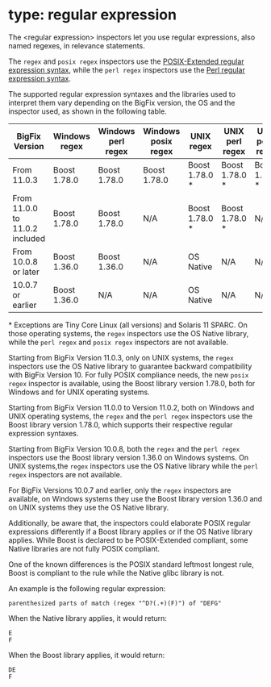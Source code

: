 # type: regular expression

The &lt;regular expression&gt; inspectors let you use regular expressions, also named regexes, in relevance statements.

The `regex` and `posix regex` inspectors use the [POSIX-Extended regular expression syntax](https://www.boost.org/doc/libs/release/libs/regex/doc/html/boost_regex/syntax/basic_extended.html), while the `perl regex` inspectors use the [Perl regular expression syntax](https://www.boost.org/doc/libs/release/libs/regex/doc/html/boost_regex/syntax/perl_syntax.html).

The supported regular expression syntaxes and the libraries used to interpret them vary depending on the BigFix version, the OS and the inspector used, as shown in the following table.

| BigFix Version | Windows<br/>regex | Windows<br/>perl regex | Windows<br/>posix regex | UNIX<br/>regex | UNIX<br/>perl regex | UNIX<br/>posix regex |
|----------------------------|-------------|-------------|-------------|-------------|-------------|-------------|
| From 11.0.3 | Boost 1.78.0 | Boost 1.78.0 | Boost 1.78.0 | Boost 1.78.0 \* | Boost 1.78.0 \* | Boost 1.78.0 \* |
| From 11.0.0 to 11.0.2 included | Boost 1.78.0 | Boost 1.78.0 | N/A | Boost 1.78.0 \* | Boost 1.78.0 \* | N/A |
| From 10.0.8 or later | Boost 1.36.0 | Boost 1.36.0 |  N/A | OS Native | N/A | N/A |
| 10.0.7 or earlier | Boost 1.36.0 | N/A | N/A | OS Native | N/A | N/A |

\* Exceptions are Tiny Core Linux (all versions) and Solaris 11 SPARC. On those operating systems, the `regex` inspectors use the OS Native library, while the `perl regex` and `posix regex` inspectors are not available.

Starting from BigFix Version 11.0.3, only on UNIX systems, the `regex` inspectors use the OS Native library to guarantee backward compatibility with BigFix Version 10. For fully POSIX compliance needs, the new `posix regex` inspector is available, using the Boost library version 1.78.0, both for Windows and for UNIX operating systems.

Starting from BigFix Version 11.0.0 to Version 11.0.2, both on Windows and UNIX operating systems, the `regex` and the `perl regex` inspectors use the Boost library version 1.78.0, which supports their respective regular expression syntaxes.

Starting from BigFix Version 10.0.8, both the `regex` and the `perl regex` inspectors use the Boost library version 1.36.0 on Windows systems. On UNIX systems,the `regex` inspectors use the OS Native library while the `perl regex` inspectors are not available.

For BigFix Versions 10.0.7 and earlier, only the `regex` inspectors are available, on Windows systems they use the Boost library version 1.36.0 and on UNIX systems they use the OS Native library.

Additionally, be aware that, the inspectors could elaborate POSIX regular expressions differently if a Boost library applies or if the OS Native library applies. While Boost is declared to be POSIX-Extended compliant, some Native libraries are not fully POSIX compliant.

One of the known differences is the POSIX standard leftmost longest rule, Boost is compliant to the rule while the Native glibc library is not.

An example is the following regular expression:
```
parenthesized parts of match (regex "^D?(.+)(F)") of "DEFG"
```

When the Native library applies, it would return:
```
E
F
```

When the Boost library applies, it would return:
```
DE
F
```
